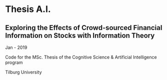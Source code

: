 # Thesis A.I.

## Exploring the Effects of Crowd-sourced Financial Information on Stocks with Information Theory
Jan - 2019

Code for the MSc. Thesis of the Cognitive Science &amp; Artificial Intelligence program  

Tilburg University
